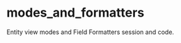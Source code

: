 modes_and_formatters
====================

Entity view modes and Field Formatters session and code.

